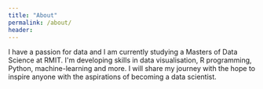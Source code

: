 ```yaml
---
title: "About"
permalink: /about/
header:
---
```


I have a passion for data and I am currently studying a Masters of Data Science at RMIT.
I'm developing skills in data visualisation, R programming, Python, machine-learning and more.
I will share my journey with the hope to inspire anyone with the aspirations of becoming a data scientist.
